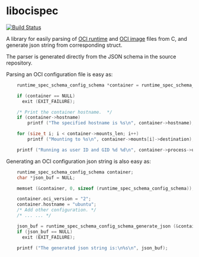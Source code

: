 libocispec
==========

[![Build Status](https://travis-ci.org/containers/libocispec.svg?branch=master)](https://travis-ci.org/containers/libocispec)

A library for easily parsing
of [OCI runtime](https://github.com/opencontainers/runtime-spec)
and [OCI image](https://github.com/opencontainers/image-spec) files
from C, and generate json string from corresponding struct.

The parser is generated directly from the JSON schema in the source repository.

Parsing an OCI configuration file is easy as:

```c
    runtime_spec_schema_config_schema *container = runtime_spec_schema_config_schema_parse_file ("config.json", NULL, &err);

    if (container == NULL)
      exit (EXIT_FAILURE);

    /* Print the container hostname.  */
    if (container->hostname)
        printf ("The specified hostname is %s\n", container->hostname);

    for (size_t i; i < container->mounts_len; i++)
        printf ("Mounting to %s\n", container->mounts[i]->destination);

    printf ("Running as user ID and GID %d %d\n", container->process->user->uid, container->process->user->gid);

```

Generating an OCI configuration json string is also easy as:

```c
    runtime_spec_schema_config_schema container;
    char *json_buf = NULL;

    memset (&container, 0, sizeof (runtime_spec_schema_config_schema));

    container.oci_version = "2";
    container.hostname = "ubuntu";
    /* Add other configuration. */
    /* ... ... */

    json_buf = runtime_spec_schema_config_schema_generate_json (&container, NULL, &err);
    if (json_buf == NULL)
      exit (EXIT_FAILURE);

    printf ("The generated json string is:\n%s\n", json_buf);

```
